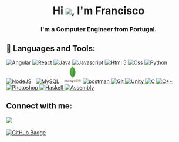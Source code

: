 <h1 align="center">Hi <img src="https://raw.githubusercontent.com/MartinHeinz/MartinHeinz/master/wave.gif" width="30px">, I'm Francisco</h1>
<h3 align="center">I'm a Computer Engineer from Portugal.</h3>

## 🚀 Languages and Tools:

<p align="left"> 
    <a href="https://angular.io/" target="_blank"> <img src="https://upload.wikimedia.org/wikipedia/commons/thumb/c/cf/Angular_full_color_logo.svg/2048px-Angular_full_color_logo.svg.png" width="45" height="45" alt="Angular"/></a>
    <a href="https://reactjs.org/" target="_blank"> <img src="https://cdn.freelogovectors.net/wp-content/uploads/2018/12/react_logo.png" width="45" height="45" alt="React"/></a>
    <a href="https://www.java.com" target="_blank"> <img src="https://img.icons8.com/color/48/000000/java-coffee-cup-logo.png" alt="Java"/></a>
    <a href="https://developer.mozilla.org/en-US/docs/Web/JavaScript" target="_blank"> <img src="https://img.icons8.com/color/48/000000/javascript.png" alt="Javascript"/></a> 
    <a href="https://www.w3.org/html/" target="_blank"> <img src="https://img.icons8.com/color/48/000000/html-5.png" alt="Html 5"/></a> 
    <a href="https://www.w3schools.com/css/" target="_blank"> <img src="https://img.icons8.com/color/48/000000/css3.png" alt="Css"/></a> 
    <a href="https://www.python.org" target="_blank"> <img src="https://img.icons8.com/color/48/000000/python.png" alt="Python"/></a> 
    <a style="padding-right:8px;" href="https://nodejs.org" target="_blank"> <img src="https://img.icons8.com/color/48/000000/nodejs.png" alt="NodeJS"/></a> 
    <a style="padding-right:8px;" href="https://www.mysql.com/" target="_blank"> <img src="https://img.icons8.com/fluent/50/000000/mysql-logo.png" alt="MySQL"/></a>
    <a href="https://www.mongodb.com/" target="_blank"> <img src="https://raw.githubusercontent.com/devicons/devicon/master/icons/mongodb/mongodb-original-wordmark.svg" alt="mongodb" width="48" height="48" alt="MongoDB"/></a> 
    <a href="https://postman.com" target="_blank"><img src="https://www.vectorlogo.zone/logos/getpostman/getpostman-icon.svg" alt="postman" width="45" height="45" alt="PostMan"/> </a>   
    <a href="https://git-scm.com/" target="_blank"> <img src="https://img.icons8.com/color/48/000000/git.png" alt="Git"/> </a> 
    <a href="https://unity.com/" target="_blank"> <img src="https://unity3d.com/profiles/unity3d/themes/unity/images/pages/branding_trademarks/unity-tab-square-black.png" width="45" height="45" alt="Unity"/> </a>
    <a href="https://www.tutorialspoint.com/cprogramming/index.htm" target="_blank"> <img src="https://cdn.iconscout.com/icon/free/png-512/c-programming-569564.png" width="45" height="45" alt="C"/> </a>
    <a href="https://www.w3schools.com/cpp/cpp_intro.asp" target="_blank"> <img src="https://upload.wikimedia.org/wikipedia/commons/thumb/1/18/ISO_C%2B%2B_Logo.svg/1200px-ISO_C%2B%2B_Logo.svg.png" width="45" height="45" alt="C++"/> </a>
    <a href="https://www.adobe.com/pt/products/photoshop.html" target="_blank"> <img src="https://conteudo.imguol.com.br/c/noticias/2015/02/19/logotipo-do-adobe-photoshop-1424357657412_300x300.png" width="45" height="45" alt="Photoshop"/> </a>
    <a href="https://www.haskell.org/" target="_blank"> <img src="https://upload.wikimedia.org/wikipedia/commons/thumb/1/1c/Haskell-Logo.svg/1200px-Haskell-Logo.svg.png" width="45" height="45" alt="Haskell"/> </a>
    <a href="https://en.wikipedia.org/wiki/Assembly_language" target="_blank"> <img src="https://user-images.githubusercontent.com/21239660/83376648-33ecda80-a390-11ea-847c-f0edceead0d3.png" width="45" height="45" alt="Assembly"/> </a>
  
</p>

## Connect with me:
<p align="left">

<a href = "https://linkedin.com/in/francisco-lapão-ramalho-8b882616b"><img src="https://img.icons8.com/fluent/48/000000/linkedin.png"/></a>
</p>
<a href="https://github.com/FRamalh0?tab=followers"><img src="https://img.shields.io/github/followers/FRamalh0?label=Followers&style=social" alt="GitHub Badge"></a>

